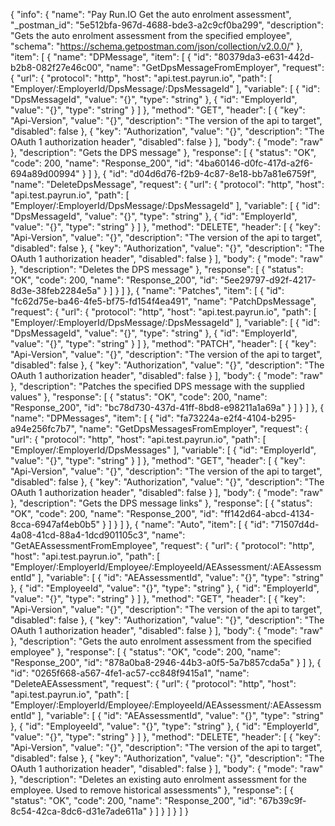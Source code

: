 {
  "info": {
    "name": "Pay Run.IO Get the auto enrolment assessment",
    "_postman_id": "5e512bfa-967d-4688-bde3-a2c9cf0ba299",
    "description": "Gets the auto enrolment assessment from the specified employee",
    "schema": "https://schema.getpostman.com/json/collection/v2.0.0/"
  },
  "item": [
    {
      "name": "DPMessage",
      "item": [
        {
          "id": "80379da3-e631-442d-b2b8-082f27e46c00",
          "name": "GetDpsMessageFromEmployer",
          "request": {
            "url": {
              "protocol": "http",
              "host": "api.test.payrun.io",
              "path": [
                "Employer/:EmployerId/DpsMessage/:DpsMessageId"
              ],
              "variable": [
                {
                  "id": "DpsMessageId",
                  "value": "{}",
                  "type": "string"
                },
                {
                  "id": "EmployerId",
                  "value": "{}",
                  "type": "string"
                }
              ]
            },
            "method": "GET",
            "header": [
              {
                "key": "Api-Version",
                "value": "{}",
                "description": "The version of the api to target",
                "disabled": false
              },
              {
                "key": "Authorization",
                "value": "{}",
                "description": "The OAuth 1 authorization header",
                "disabled": false
              }
            ],
            "body": {
              "mode": "raw"
            },
            "description": "Gets the DPS message"
          },
          "response": [
            {
              "status": "OK",
              "code": 200,
              "name": "Response_200",
              "id": "4ba60146-d0fc-417d-a2f6-694a89d00994"
            }
          ]
        },
        {
          "id": "d04d6d76-f2b9-4c87-8e18-bb7a81e6759f",
          "name": "DeleteDpsMessage",
          "request": {
            "url": {
              "protocol": "http",
              "host": "api.test.payrun.io",
              "path": [
                "Employer/:EmployerId/DpsMessage/:DpsMessageId"
              ],
              "variable": [
                {
                  "id": "DpsMessageId",
                  "value": "{}",
                  "type": "string"
                },
                {
                  "id": "EmployerId",
                  "value": "{}",
                  "type": "string"
                }
              ]
            },
            "method": "DELETE",
            "header": [
              {
                "key": "Api-Version",
                "value": "{}",
                "description": "The version of the api to target",
                "disabled": false
              },
              {
                "key": "Authorization",
                "value": "{}",
                "description": "The OAuth 1 authorization header",
                "disabled": false
              }
            ],
            "body": {
              "mode": "raw"
            },
            "description": "Deletes the DPS message"
          },
          "response": [
            {
              "status": "OK",
              "code": 200,
              "name": "Response_200",
              "id": "5ee29797-d92f-4217-8d3e-38feb2284e5a"
            }
          ]
        }
      ]
    },
    {
      "name": "Patches",
      "item": [
        {
          "id": "fc62d75e-ba46-4fe5-bf75-fd154f4ea491",
          "name": "PatchDpsMessage",
          "request": {
            "url": {
              "protocol": "http",
              "host": "api.test.payrun.io",
              "path": [
                "Employer/:EmployerId/DpsMessage/:DpsMessageId"
              ],
              "variable": [
                {
                  "id": "DpsMessageId",
                  "value": "{}",
                  "type": "string"
                },
                {
                  "id": "EmployerId",
                  "value": "{}",
                  "type": "string"
                }
              ]
            },
            "method": "PATCH",
            "header": [
              {
                "key": "Api-Version",
                "value": "{}",
                "description": "The version of the api to target",
                "disabled": false
              },
              {
                "key": "Authorization",
                "value": "{}",
                "description": "The OAuth 1 authorization header",
                "disabled": false
              }
            ],
            "body": {
              "mode": "raw"
            },
            "description": "Patches the specified DPS message with the supplied values"
          },
          "response": [
            {
              "status": "OK",
              "code": 200,
              "name": "Response_200",
              "id": "bc78d730-437d-41ff-8bd8-e98211a1a69a"
            }
          ]
        }
      ]
    },
    {
      "name": "DPMessages",
      "item": [
        {
          "id": "fa73224a-e2f4-4104-b295-a94e256fc7b7",
          "name": "GetDpsMessagesFromEmployer",
          "request": {
            "url": {
              "protocol": "http",
              "host": "api.test.payrun.io",
              "path": [
                "Employer/:EmployerId/DpsMessages"
              ],
              "variable": [
                {
                  "id": "EmployerId",
                  "value": "{}",
                  "type": "string"
                }
              ]
            },
            "method": "GET",
            "header": [
              {
                "key": "Api-Version",
                "value": "{}",
                "description": "The version of the api to target",
                "disabled": false
              },
              {
                "key": "Authorization",
                "value": "{}",
                "description": "The OAuth 1 authorization header",
                "disabled": false
              }
            ],
            "body": {
              "mode": "raw"
            },
            "description": "Gets the DPS message links"
          },
          "response": [
            {
              "status": "OK",
              "code": 200,
              "name": "Response_200",
              "id": "ff142d64-abcd-4134-8cca-6947af4eb0b5"
            }
          ]
        }
      ]
    },
    {
      "name": "Auto",
      "item": [
        {
          "id": "71507d4d-4a08-41cd-88a4-1dcd901105c3",
          "name": "GetAEAssessmentFromEmployee",
          "request": {
            "url": {
              "protocol": "http",
              "host": "api.test.payrun.io",
              "path": [
                "Employer/:EmployerId/Employee/:EmployeeId/AEAssessment/:AEAssessmentId"
              ],
              "variable": [
                {
                  "id": "AEAssessmentId",
                  "value": "{}",
                  "type": "string"
                },
                {
                  "id": "EmployeeId",
                  "value": "{}",
                  "type": "string"
                },
                {
                  "id": "EmployerId",
                  "value": "{}",
                  "type": "string"
                }
              ]
            },
            "method": "GET",
            "header": [
              {
                "key": "Api-Version",
                "value": "{}",
                "description": "The version of the api to target",
                "disabled": false
              },
              {
                "key": "Authorization",
                "value": "{}",
                "description": "The OAuth 1 authorization header",
                "disabled": false
              }
            ],
            "body": {
              "mode": "raw"
            },
            "description": "Gets the auto enrolment assessment from the specified employee"
          },
          "response": [
            {
              "status": "OK",
              "code": 200,
              "name": "Response_200",
              "id": "878a0ba8-2946-44b3-a0f5-5a7b857cda5a"
            }
          ]
        },
        {
          "id": "0265f668-a567-4fe1-ac57-cc848f9415a1",
          "name": "DeleteAEAssessment",
          "request": {
            "url": {
              "protocol": "http",
              "host": "api.test.payrun.io",
              "path": [
                "Employer/:EmployerId/Employee/:EmployeeId/AEAssessment/:AEAssessmentId"
              ],
              "variable": [
                {
                  "id": "AEAssessmentId",
                  "value": "{}",
                  "type": "string"
                },
                {
                  "id": "EmployeeId",
                  "value": "{}",
                  "type": "string"
                },
                {
                  "id": "EmployerId",
                  "value": "{}",
                  "type": "string"
                }
              ]
            },
            "method": "DELETE",
            "header": [
              {
                "key": "Api-Version",
                "value": "{}",
                "description": "The version of the api to target",
                "disabled": false
              },
              {
                "key": "Authorization",
                "value": "{}",
                "description": "The OAuth 1 authorization header",
                "disabled": false
              }
            ],
            "body": {
              "mode": "raw"
            },
            "description": "Deletes an existing auto enrolment assessment for the employee. Used to remove historical assessments"
          },
          "response": [
            {
              "status": "OK",
              "code": 200,
              "name": "Response_200",
              "id": "67b39c9f-8c54-42ca-8dc6-d31e7ade611a"
            }
          ]
        }
      ]
    }
  ]
}